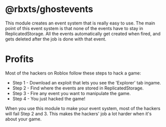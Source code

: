 # @rbxts/ghostevents

This module creates an event system that is really easy to use. The main point of this event system is that none of the events have to stay in ReplicatedStorage. All the events automatically get created when fired, and gets deleted after the job is done with that event.

# Profits

Most of the hackers on Roblox follow these steps to hack a game:

* Step 1 - Download an exploit that lets you see the 'Explorer' tab ingame.
* Step 2 - Find where the events are stored in ReplicatedStorage.
* Step 3 - Fire any event you want to manipulate the game.
* Step 4 - You just hacked the game!

When you use this module to make your event system, most of the hackers will fail Step 2 and 3. This makes the hackers' job a lot harder when it's about your game.